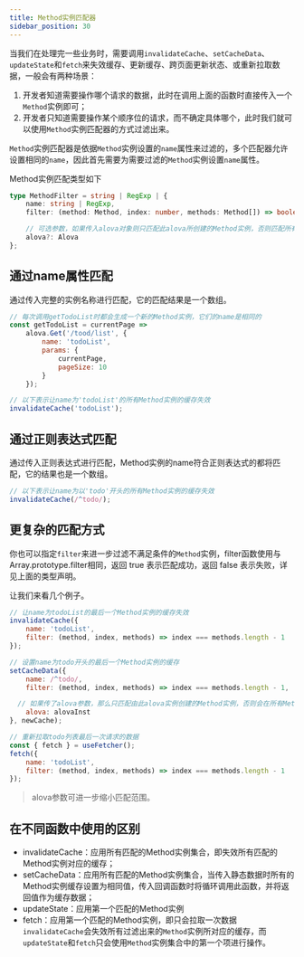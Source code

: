 ```yaml
---
title: Method实例匹配器
sidebar_position: 30
---
```



当我们在处理完一些业务时，需要调用`invalidateCache`、`setCacheData`、`updateState`和`fetch`来失效缓存、更新缓存、跨页面更新状态、或重新拉取数据，一般会有两种场景：

1. 开发者知道需要操作哪个请求的数据，此时在调用上面的函数时直接传入一个`Method`实例即可；
2. 开发者只知道需要操作某个顺序位的请求，而不确定具体哪个，此时我们就可以使用`Method`实例匹配器的方式过滤出来。

`Method`实例匹配器是依据`Method`实例设置的`name`属性来过滤的，多个匹配器允许设置相同的`name`，因此首先需要为需要过滤的`Method`实例设置`name`属性。

Method实例匹配类型如下
```typescript
type MethodFilter = string | RegExp | {
	name: string | RegExp,
	filter: (method: Method, index: number, methods: Method[]) => boolean,

	// 可选参数，如果传入alova对象则只匹配此alova所创建的Method实例，否则匹配所有alova实例的Method实例
	alova?: Alova
};
```

## 通过name属性匹配
通过传入完整的实例名称进行匹配，它的匹配结果是一个数组。
```javascript
// 每次调用getTodoList时都会生成一个新的Method实例，它们的name是相同的
const getTodoList = currentPage =>
	alova.Get('/tood/list', {
		name: 'todoList',
		params: {
			currentPage,
			pageSize: 10
		}
	});

// 以下表示让name为'todoList'的所有Method实例的缓存失效
invalidateCache('todoList');
```

## 通过正则表达式匹配
通过传入正则表达式进行匹配，Method实例的name符合正则表达式的都将匹配，它的结果也是一个数组。
```javascript
// 以下表示让name为以'todo'开头的所有Method实例的缓存失效
invalidateCache(/^todo/);
```

## 更复杂的匹配方式
你也可以指定`filter`来进一步过滤不满足条件的`Method`实例，filter函数使用与Array.prototype.filter相同，返回 true 表示匹配成功，返回 false 表示失败，详见上面的类型声明。

让我们来看几个例子。
```javascript
// 让name为todoList的最后一个Method实例的缓存失效 
invalidateCache({
	name: 'todoList',
	filter: (method, index, methods) => index === methods.length - 1
});

// 设置name为todo开头的最后一个Method实例的缓存
setCacheData({
	name: /^todo/,
	filter: (method, index, methods) => index === methods.length - 1,

  // 如果传了alova参数，那么只匹配由此alova实例创建的Method实例，否则会在所有Method实例中匹配
	alova: alovaInst
}, newCache);

// 重新拉取todo列表最后一次请求的数据
const { fetch } = useFetcher();
fetch({
	name: 'todoList',
	filter: (method, index, methods) => index === methods.length - 1
});
```

> alova参数可进一步缩小匹配范围。

## 在不同函数中使用的区别
- invalidateCache：应用所有匹配的Method实例集合，即失效所有匹配的Method实例对应的缓存；
- setCacheData：应用所有匹配的Method实例集合，当传入静态数据时所有的Method实例缓存设置为相同值，传入回调函数时将循环调用此函数，并将返回值作为缓存数据；
- updateState：应用第一个匹配的Method实例
- fetch：应用第一个匹配的Method实例，即只会拉取一次数据
`invalidateCache`会失效所有过滤出来的`Method`实例所对应的缓存，而`updateState`和`fetch`只会使用`Method`实例集合中的第一个项进行操作。
